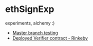 # ethSignExp
experiments, alchemy :)

* [Master branch testing](https://mohamedhayibor.github.io/ethSignExp/)
* [Deployed Verifier contract - Rinkeby](https://rinkeby.etherscan.io/tx/0x7bb7ea58e5dee04e835561c50b9b05dd27567b0e9abd51605b24844d224571e6)


